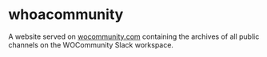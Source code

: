 # whoacommunity

A website served on [wocommunity.com](www.whoacommunity.com) containing the archives of all public channels on the WOCommunity Slack workspace. 